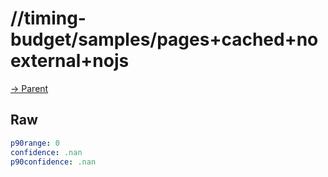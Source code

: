 
# //timing-budget/samples/pages+cached+noexternal+nojs

[→ Parent](../..)


## Raw


```yaml
p90range: 0
confidence: .nan
p90confidence: .nan

```

